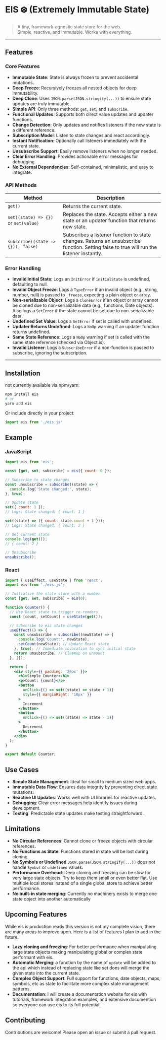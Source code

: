 # EIS ❄️ (Extremely Immutable State)

> A tiny, framework-agnostic state store for the web.  
> Simple, reactive, and immutable. Works with everything.

---

## Features

### Core Features
- **Immutable State**: State is always frozen to prevent accidental mutations.
- **Deep Freeze**: Recursively freezes all nested objects for deep immutability.
- **Deep Clone**: Uses `JSON.parse(JSON.stringify(...))` to ensure state updates are truly immutable.
- **Simple API**: Only three methods: `get`, `set`, and `subscribe`.
- **Functional Updates**: Supports both direct value updates and updater functions.
- **Change Detection**: Only updates and notifies listeners if the new state is a different reference.
- **Subscription Model**: Listen to state changes and react accordingly.
- **Instant Notification**: Optionally call listeners immediately with the current state.
- **Unsubscribe Support**: Easily remove listeners when no longer needed.
- **Clear Error Handling**: Provides actionable error messages for debugging.
- **No External Dependencies**: Self-contained, minimalistic, and easy to integrate.

### API Methods
| Method         | Description                                                                                     |
|----------------|-------------------------------------------------------------------------------------------------|
| `get()`        | Returns the current state.                                                                       |
| `set((state) => {})` or `set(value)`   | Replaces the state. Accepts either a new state or an updater function that returns new state.                           |
| `subscribe((state => {})), false)` | Subscribes a listener function to state changes. Returns an unsubscribe function. Setting false to true will run the listener instantly.             |

### Error Handling

- **Invalid Initial State**: Logs an `InitError` if `initialState` is undefined, defaulting to null.
- **Invalid Object Freeze**: Logs a `TypeError` if an invalid object (e.g., string, number, null) is passed to `_freeze`, expecting a plain object or array.
- **Non-serializable Object**: Logs a `CloneError` if an object or array cannot be cloned due to non-serializable data (e.g., functions, Date objects). Also logs a `SetError` if the state cannot be set due to non-serializable data.
- **Undefined Set Value**: Logs a `SetError` if set is called with undefined.
- **Updater Returns Undefined**: Logs a `NoOp` warning if an updater function returns undefined.
- **Same State Reference**: Logs a `NoOp` warning if set is called with the same state reference (checked via Object.is).
- **Invalid Listener**: Logs a `SubscribeError` if a non-function is passed to subscribe, ignoring the subscription.


---

## Installation

not currently available via npm/yarn:

```bash
npm install eis
# or
yarn add eis
```

Or include directly in your project:

```js
import eis from './eis.js'
```

## Example

### JavaScript

```js
import eis from 'eis';

const [get, set, subscribe] = eis({ count: 0 });

// Subscribe to state changes
const unsubscribe = subscribe((state) => {
  console.log('State changed:', state);
}, true);

// Update state
set({ count: 1 });
// Logs: State changed: { count: 1 }

set((state) => ({ count: state.count + 1 }));
// Logs: State changed: { count: 2 }

// Get current state
console.log(get());
// { count: 2 }

// Unsubscribe
unsubscribe();
```
### React

```jsx
import { useEffect, useState } from 'react';
import eis from './eis.js';

// Initialize the state store with a number
const [get, set, subscribe] = eis(0);

function Counter() {
  // Use React state to trigger re-renders
  const [count, setCount] = useState(get());

  // Subscribe to eis state changes
  useEffect(() => {
    const unsubscribe = subscribe((newState) => {
      console.log('Count:', newState);
      setCount(newState); // Update React state
    }, true); // Immediate invocation to sync initial state
    return unsubscribe; // Cleanup on unmount
  }, []);

  return (
    <div style={{ padding: '20px' }}>
      <h1>Simple Counter</h1>
      <p>Count: {count}</p>
      <button
        onClick={() => set((state) => state + 1)}
        style={{ marginRight: '10px' }}
      >
        Increment
      </button>
      <button
        onClick={() => set((state) => state - 1)}
      >
        Decrement
      </button>
    </div>
  );
}

export default Counter;
```

## Use Cases

- **Simple State Management**: Ideal for small to medium sized web apps.
- **Immutable Data Flow**: Ensures data integrity by preventing direct state mutations.
- **Reactive UI Updates**: Works well with UI libraries for reactive updates.
- **Debugging**: Clear error messages help identify issues during development.
- **Testing**: Predictable state updates make testing straightforward.

## Limitations

- **No Circular References**: Cannot clone or freeze objects with circular references.
- **No Functions as State**: Functions stored in state will be lost during cloning.
- **No Symbols or Undefined** ```JSON.parse(JSON.stringify(...))``` does not handle ```Symbol``` or ```undefined``` values.
- **Performance Overhead**: Deep cloning and freezing can be slow for very large state objects. Try to keep them small or even better flat. Use multiple local stores instead of a single global store to achieve better performance.
- **No built-in state merging**: Currently no machinery exists to merge one state object into another automatically

## Upcoming Features

While eis is production ready this version is not my complete vision, there are many areas to improve upon. Here is a list of features I plan to add in the future.

- **Lazy cloning and freezing**: For better performance when manipulating large state objects making manipulating global or complex state performant with eis.
- **Automatic Merging**: a function by the name of `update` will be added to the api which instead of replacing state like set does will merge the given state into the current state.
- **Complex Object Support**: Full support for functions, date objects, maps, symbols, etc as state to facilitate more complex state management patterns.
- **Documentation**: I will create a documentation website for eis with tutorials, framework integration examples, and extensive documention so everyone can use eis to its full potential.

## Contributing
Contributions are welcome! Please open an issue or submit a pull request.
